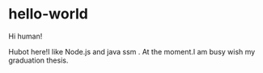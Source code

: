 # hello-world

Hi human!

Hubot here!I like Node.js and java ssm .
At the moment.I am busy wish my graduation thesis.
